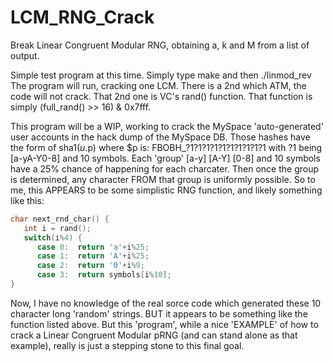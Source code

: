 # LCM_RNG_Crack
Break Linear Congruent Modular RNG, obtaining a, k and M from a list of output.

Simple test program at this time.  Simply type make  and then ./linmod_rev
The program will run, cracking one LCM. There is a 2nd which ATM, the code
will not crack. That 2nd one is VC's rand() function. That function is simply
(full_rand() >> 16) & 0x7fff.

This program will be a WIP, working to crack the MySpace 'auto-generated' user
accounts in the hack dump of the MySpace DB.  Those hashes have the form of
sha1($u.$p) where $p is:  FBOBH_?1?1?1?1?1?1?1?1?1?1 with ?1 being [a-yA-Y0-8]
and 10 symbols.  Each 'group'  [a-y] [A-Y] [0-8] and 10 symbols have a 25%
chance of happening for each charcater.  Then once the group is determined,
any character FROM that group is uniformly possible.  So to me, this APPEARS
to be some simplistic RNG function, and likely something like this:

```c
char next_rnd_char() {
   int i = rand();
   switch(i%4) {
      case 0:  return 'a'+i%25;
      case 1:  return 'A'+i%25;
      case 2:  return '0'+i%9;
      case 3:  return symbols[i%10];
}
```

Now, I have no knowledge of the real sorce code which generated these 10 character
long 'random' strings. BUT it appears to be something like the function listed
above.  But this 'program', while a nice 'EXAMPLE' of how to crack a Linear
Congruent Modular pRNG (and can stand alone as that example), really is just
a stepping stone to this final goal.
